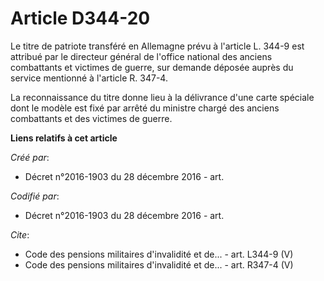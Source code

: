 # Article D344-20

Le titre de patriote transféré en Allemagne prévu à l'article L. 344-9 est attribué par le directeur général de l'office
national des anciens combattants et victimes de guerre, sur demande déposée auprès du service mentionné à l'article R. 347-4.

La reconnaissance du titre donne lieu à la délivrance d'une carte spéciale dont le modèle est fixé par arrêté du ministre
chargé des anciens combattants et des victimes de guerre.

**Liens relatifs à cet article**

_Créé par_:

  - Décret n°2016-1903 du 28 décembre 2016 - art.

_Codifié par_:

  - Décret n°2016-1903 du 28 décembre 2016 - art.

_Cite_:

  - Code des pensions militaires d'invalidité et de... - art. L344-9 (V)
  - Code des pensions militaires d'invalidité et de... - art. R347-4 (V)
